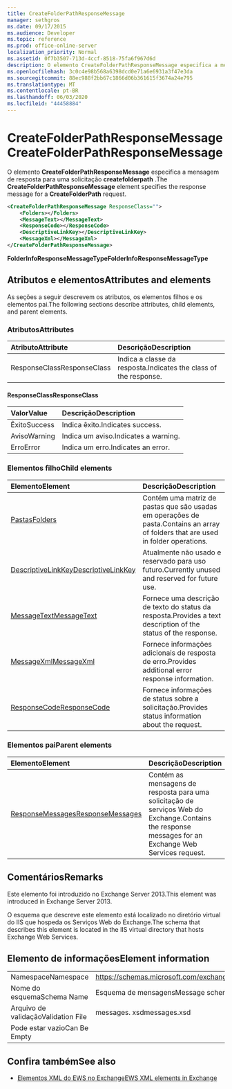 ```yaml
---
title: CreateFolderPathResponseMessage
manager: sethgros
ms.date: 09/17/2015
ms.audience: Developer
ms.topic: reference
ms.prod: office-online-server
localization_priority: Normal
ms.assetid: 0f7b3507-713d-4ccf-8518-75fa6f967d6d
description: O elemento CreateFolderPathResponseMessage especifica a mensagem de resposta para uma solicitação createfolderpath.
ms.openlocfilehash: 3c0c4e98b568a6398dcd0e71a6e6931a3f47e3da
ms.sourcegitcommit: 88ec988f2bb67c1866d06b361615f3674a24e795
ms.translationtype: MT
ms.contentlocale: pt-BR
ms.lasthandoff: 06/03/2020
ms.locfileid: "44458884"
---
```

# <a name="createfolderpathresponsemessage"></a><span data-ttu-id="fe934-103">CreateFolderPathResponseMessage</span><span class="sxs-lookup"><span data-stu-id="fe934-103">CreateFolderPathResponseMessage</span></span>

<span data-ttu-id="fe934-104">O elemento **CreateFolderPathResponseMessage** especifica a mensagem de resposta para uma solicitação **createfolderpath** .</span><span class="sxs-lookup"><span data-stu-id="fe934-104">The **CreateFolderPathResponseMessage** element specifies the response message for a **CreateFolderPath** request.</span></span> 
  
```XML
<CreateFolderPathResponseMessage ResponseClass="">
    <Folders></Folders>
    <MessageText></MessageText>
    <ResponseCode></ResponseCode>
    <DescriptiveLinkKey></DescriptiveLinkKey>
    <MessageXml></MessageXml>
</CreateFolderPathResponseMessage>
```

 <span data-ttu-id="fe934-105">**FolderInfoResponseMessageType**</span><span class="sxs-lookup"><span data-stu-id="fe934-105">**FolderInfoResponseMessageType**</span></span>
## <a name="attributes-and-elements"></a><span data-ttu-id="fe934-106">Atributos e elementos</span><span class="sxs-lookup"><span data-stu-id="fe934-106">Attributes and elements</span></span>

<span data-ttu-id="fe934-107">As seções a seguir descrevem os atributos, os elementos filhos e os elementos pai.</span><span class="sxs-lookup"><span data-stu-id="fe934-107">The following sections describe attributes, child elements, and parent elements.</span></span>
  
### <a name="attributes"></a><span data-ttu-id="fe934-108">Atributos</span><span class="sxs-lookup"><span data-stu-id="fe934-108">Attributes</span></span>

|<span data-ttu-id="fe934-109">**Atributo**</span><span class="sxs-lookup"><span data-stu-id="fe934-109">**Attribute**</span></span>|<span data-ttu-id="fe934-110">**Descrição**</span><span class="sxs-lookup"><span data-stu-id="fe934-110">**Description**</span></span>|
|:-----|:-----|
|<span data-ttu-id="fe934-111">ResponseClass</span><span class="sxs-lookup"><span data-stu-id="fe934-111">ResponseClass</span></span>  <br/> |<span data-ttu-id="fe934-112">Indica a classe da resposta.</span><span class="sxs-lookup"><span data-stu-id="fe934-112">Indicates the class of the response.</span></span>  <br/> |
   
#### <a name="responseclass"></a><span data-ttu-id="fe934-113">ResponseClass</span><span class="sxs-lookup"><span data-stu-id="fe934-113">ResponseClass</span></span>

|<span data-ttu-id="fe934-114">**Valor**</span><span class="sxs-lookup"><span data-stu-id="fe934-114">**Value**</span></span>|<span data-ttu-id="fe934-115">**Descrição**</span><span class="sxs-lookup"><span data-stu-id="fe934-115">**Description**</span></span>|
|:-----|:-----|
|<span data-ttu-id="fe934-116">Êxito</span><span class="sxs-lookup"><span data-stu-id="fe934-116">Success</span></span>  <br/> |<span data-ttu-id="fe934-117">Indica êxito.</span><span class="sxs-lookup"><span data-stu-id="fe934-117">Indicates success.</span></span>  <br/> |
|<span data-ttu-id="fe934-118">Aviso</span><span class="sxs-lookup"><span data-stu-id="fe934-118">Warning</span></span>  <br/> |<span data-ttu-id="fe934-119">Indica um aviso.</span><span class="sxs-lookup"><span data-stu-id="fe934-119">Indicates a warning.</span></span>  <br/> |
|<span data-ttu-id="fe934-120">Erro</span><span class="sxs-lookup"><span data-stu-id="fe934-120">Error</span></span>  <br/> |<span data-ttu-id="fe934-121">Indica um erro.</span><span class="sxs-lookup"><span data-stu-id="fe934-121">Indicates an error.</span></span>  <br/> |
   
### <a name="child-elements"></a><span data-ttu-id="fe934-122">Elementos filho</span><span class="sxs-lookup"><span data-stu-id="fe934-122">Child elements</span></span>

|<span data-ttu-id="fe934-123">**Elemento**</span><span class="sxs-lookup"><span data-stu-id="fe934-123">**Element**</span></span>|<span data-ttu-id="fe934-124">**Descrição**</span><span class="sxs-lookup"><span data-stu-id="fe934-124">**Description**</span></span>|
|:-----|:-----|
|[<span data-ttu-id="fe934-125">Pastas</span><span class="sxs-lookup"><span data-stu-id="fe934-125">Folders</span></span>](folders-ex15websvcsotherref.md) <br/> |<span data-ttu-id="fe934-126">Contém uma matriz de pastas que são usadas em operações de pasta.</span><span class="sxs-lookup"><span data-stu-id="fe934-126">Contains an array of folders that are used in folder operations.</span></span>  <br/> |
|[<span data-ttu-id="fe934-127">DescriptiveLinkKey</span><span class="sxs-lookup"><span data-stu-id="fe934-127">DescriptiveLinkKey</span></span>](descriptivelinkkey.md) <br/> |<span data-ttu-id="fe934-128">Atualmente não usado e reservado para uso futuro.</span><span class="sxs-lookup"><span data-stu-id="fe934-128">Currently unused and reserved for future use.</span></span>  <br/> |
|[<span data-ttu-id="fe934-129">MessageText</span><span class="sxs-lookup"><span data-stu-id="fe934-129">MessageText</span></span>](messagetext.md) <br/> |<span data-ttu-id="fe934-130">Fornece uma descrição de texto do status da resposta.</span><span class="sxs-lookup"><span data-stu-id="fe934-130">Provides a text description of the status of the response.</span></span>  <br/> |
|[<span data-ttu-id="fe934-131">MessageXml</span><span class="sxs-lookup"><span data-stu-id="fe934-131">MessageXml</span></span>](messagexml.md) <br/> |<span data-ttu-id="fe934-132">Fornece informações adicionais de resposta de erro.</span><span class="sxs-lookup"><span data-stu-id="fe934-132">Provides additional error response information.</span></span>  <br/> |
|[<span data-ttu-id="fe934-133">ResponseCode</span><span class="sxs-lookup"><span data-stu-id="fe934-133">ResponseCode</span></span>](responsecode.md) <br/> |<span data-ttu-id="fe934-134">Fornece informações de status sobre a solicitação.</span><span class="sxs-lookup"><span data-stu-id="fe934-134">Provides status information about the request.</span></span>  <br/> |
   
### <a name="parent-elements"></a><span data-ttu-id="fe934-135">Elementos pai</span><span class="sxs-lookup"><span data-stu-id="fe934-135">Parent elements</span></span>

|<span data-ttu-id="fe934-136">**Elemento**</span><span class="sxs-lookup"><span data-stu-id="fe934-136">**Element**</span></span>|<span data-ttu-id="fe934-137">**Descrição**</span><span class="sxs-lookup"><span data-stu-id="fe934-137">**Description**</span></span>|
|:-----|:-----|
|[<span data-ttu-id="fe934-138">ResponseMessages</span><span class="sxs-lookup"><span data-stu-id="fe934-138">ResponseMessages</span></span>](responsemessages.md) <br/> |<span data-ttu-id="fe934-139">Contém as mensagens de resposta para uma solicitação de serviços Web do Exchange.</span><span class="sxs-lookup"><span data-stu-id="fe934-139">Contains the response messages for an Exchange Web Services request.</span></span>  <br/> |
   
## <a name="remarks"></a><span data-ttu-id="fe934-140">Comentários</span><span class="sxs-lookup"><span data-stu-id="fe934-140">Remarks</span></span>

<span data-ttu-id="fe934-141">Este elemento foi introduzido no Exchange Server 2013.</span><span class="sxs-lookup"><span data-stu-id="fe934-141">This element was introduced in Exchange Server 2013.</span></span>
  
<span data-ttu-id="fe934-142">O esquema que descreve este elemento está localizado no diretório virtual do IIS que hospeda os Serviços Web do Exchange.</span><span class="sxs-lookup"><span data-stu-id="fe934-142">The schema that describes this element is located in the IIS virtual directory that hosts Exchange Web Services.</span></span>
  
## <a name="element-information"></a><span data-ttu-id="fe934-143">Elemento de informações</span><span class="sxs-lookup"><span data-stu-id="fe934-143">Element information</span></span>

|||
|:-----|:-----|
|<span data-ttu-id="fe934-144">Namespace</span><span class="sxs-lookup"><span data-stu-id="fe934-144">Namespace</span></span>  <br/> |https://schemas.microsoft.com/exchange/services/2006/messages  <br/> |
|<span data-ttu-id="fe934-145">Nome do esquema</span><span class="sxs-lookup"><span data-stu-id="fe934-145">Schema Name</span></span>  <br/> |<span data-ttu-id="fe934-146">Esquema de mensagens</span><span class="sxs-lookup"><span data-stu-id="fe934-146">Message schema</span></span>  <br/> |
|<span data-ttu-id="fe934-147">Arquivo de validação</span><span class="sxs-lookup"><span data-stu-id="fe934-147">Validation File</span></span>  <br/> |<span data-ttu-id="fe934-148">messages. xsd</span><span class="sxs-lookup"><span data-stu-id="fe934-148">messages.xsd</span></span>  <br/> |
|<span data-ttu-id="fe934-149">Pode estar vazio</span><span class="sxs-lookup"><span data-stu-id="fe934-149">Can Be Empty</span></span>  <br/> ||
   
## <a name="see-also"></a><span data-ttu-id="fe934-150">Confira também</span><span class="sxs-lookup"><span data-stu-id="fe934-150">See also</span></span>

- [<span data-ttu-id="fe934-151">Elementos XML do EWS no Exchange</span><span class="sxs-lookup"><span data-stu-id="fe934-151">EWS XML elements in Exchange</span></span>](ews-xml-elements-in-exchange.md)

